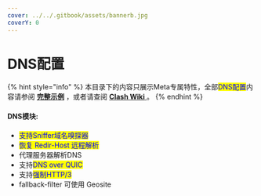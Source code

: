 ```yaml
---
cover: ../../.gitbook/assets/bannerb.jpg
coverY: 0
---
```


# DNS配置

{% hint style="info" %}
本目录下的内容只展示Meta专属特性，全部<mark style="color:blue;">DNS配置</mark>内容请参阅 [**完整示例**](broken-reference) ，或者请查阅 [**Clash Wiki** ](https://lancellc.gitbook.io/clash/clash-config-file/dns)。
{% endhint %}

#### DNS模块:

* <mark style="color:blue;">支持Sniffer域名嗅探器</mark>
* <mark style="color:blue;">恢复 Redir-Host 远程解析</mark>
* 代理服务器解析DNS
* 支持<mark style="color:blue;">DNS over QUIC</mark>&#x20;
* 支持<mark style="color:blue;">强制HTTP/3</mark>
* fallback-filter 可使用 Geosite

